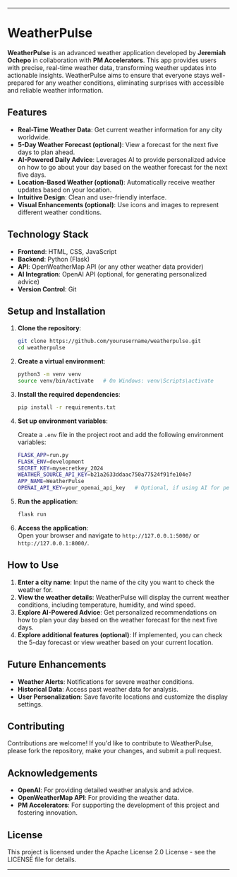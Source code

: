 
---

# WeatherPulse

**WeatherPulse** is an advanced weather application developed by **Jeremiah Ochepo** in collaboration with **PM Accelerators**. This app provides users with precise, real-time weather data, transforming weather updates into actionable insights. WeatherPulse aims to ensure that everyone stays well-prepared for any weather conditions, eliminating surprises with accessible and reliable weather information.

## Features

- **Real-Time Weather Data**: Get current weather information for any city worldwide.
- **5-Day Weather Forecast (optional)**: View a forecast for the next five days to plan ahead.
- **AI-Powered Daily Advice**: Leverages AI to provide personalized advice on how to go about your day based on the weather forecast for the next five days.
- **Location-Based Weather (optional)**: Automatically receive weather updates based on your location.
- **Intuitive Design**: Clean and user-friendly interface.
- **Visual Enhancements (optional)**: Use icons and images to represent different weather conditions.

## Technology Stack

- **Frontend**: HTML, CSS, JavaScript
- **Backend**: Python (Flask)
- **API**: OpenWeatherMap API (or any other weather data provider)
- **AI Integration**: OpenAI API (optional, for generating personalized advice)
- **Version Control**: Git

## Setup and Installation

1. **Clone the repository**:
    ```bash
    git clone https://github.com/yourusername/weatherpulse.git
    cd weatherpulse
    ```
2. **Create a virtual environment**:
    ```bash
    python3 -m venv venv
    source venv/bin/activate   # On Windows: venv\Scripts\activate
    ```
3. **Install the required dependencies**:
    ```bash
    pip install -r requirements.txt
    ```
4. **Set up environment variables**:

   Create a `.env` file in the project root and add the following environment variables:

    ```bash
    FLASK_APP=run.py
    FLASK_ENV=development
    SECRET_KEY=mysecretkey_2024
    WEATHER_SOURCE_API_KEY=b21a2633ddaac750a77524f91fe104e7
    APP_NAME=WeatherPulse
    OPENAI_API_KEY=your_openai_api_key   # Optional, if using AI for personalized advice
    ```

5. **Run the application**:
    ```bash
    flask run
    ```
6. **Access the application**:  
   Open your browser and navigate to `http://127.0.0.1:5000/` or `http://127.0.0.1:8000/`.

## How to Use

1. **Enter a city name**: Input the name of the city you want to check the weather for.
2. **View the weather details**: WeatherPulse will display the current weather conditions, including temperature, humidity, and wind speed.
3. **Explore AI-Powered Advice**: Get personalized recommendations on how to plan your day based on the weather forecast for the next five days.
4. **Explore additional features (optional)**: If implemented, you can check the 5-day forecast or view weather based on your current location.

## Future Enhancements

- **Weather Alerts**: Notifications for severe weather conditions.
- **Historical Data**: Access past weather data for analysis.
- **User Personalization**: Save favorite locations and customize the display settings.

## Contributing

Contributions are welcome! If you'd like to contribute to WeatherPulse, please fork the repository, make your changes, and submit a pull request.

## Acknowledgements

- **OpenAI**: For providing detailed weather analysis and advice.
- **OpenWeatherMap API**: For providing the weather data.
- **PM Accelerators**: For supporting the development of this project and fostering innovation.

## License

This project is licensed under the Apache License 2.0 License - see the LICENSE file for details.

---